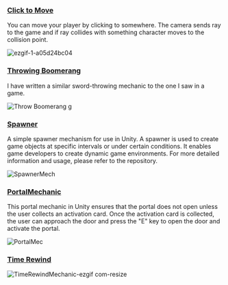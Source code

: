 


  <h3><a href="https://github.com/AxtForest/SimpleMechanics/tree/main/Click%20to%20Move">Click to Move</a></h3>
  <p>You can move your player by clicking to somewhere. The camera sends ray to the game and if ray collides with something character moves to the collision point.</p>
 
                             
                               

![ezgif-1-a05d24bc04](https://github.com/AxtForest/SimpleMechanics/assets/82883471/40409ce8-2181-403b-860c-909578d41814)




<h3><a href="https://github.com/AxtForest/SimpleMechanics/tree/main/Throwing%20Boomerang">Throwing Boomerang</a></h3>
  <p>I have written a similar sword-throwing mechanic to the one I saw in a game.</p>



![Throw Boomerang g](https://github.com/AxtForest/SimpleMechanics/assets/82883471/5b2e65c6-0312-4567-a21b-3c8b0eb04aeb)





<h3><a href="https://github.com/AxtForest/SimpleMechanics/tree/main/SpawnerMech">Spawner</a></h3>

<p>A simple spawner mechanism for use in Unity. A spawner is used to create game objects at specific intervals or under certain conditions. It enables game developers to create dynamic game environments. For more detailed information and usage, please refer to the repository.</p>


![SpawnerMech](https://github.com/AxtForest/SimpleMechanics/assets/82883471/505ed3c9-1eb3-4fe3-8903-59d55962fd13)







<h3><a href="https://github.com/AxtForest/SimpleMechanics/tree/main/PortalMech/Portal">PortalMechanic</a></h3>


<p>This portal mechanic in Unity ensures that the portal does not open unless the user collects an activation card. Once the activation card is collected, the user can approach the door and press the "E" key to open the door and activate the portal.</p>




![PortalMec](https://github.com/AxtForest/SimpleMechanics/assets/82883471/55269e20-6f73-4fa0-bd49-76f737865733)








<h3><a href="https://github.com/AxtForest/SimpleMechanics/tree/main/Basic%20Time%20Rewind%20Mechanic">Time Rewind</a></h3>



![TimeRewindMechanic-ezgif com-resize](https://github.com/user-attachments/assets/47bbdd54-00af-4c7a-84fa-aa39517fa2c8)

